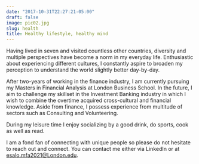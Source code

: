 ```yaml
---
date: "2017-10-31T22:27:21-05:00"
draft: false
image: pic02.jpg
slug: health
title: Healthy lifestyle, healthy mind
---
```


Having lived in seven and visited countless other countries, diversity and multiple perspectives have become a norm in my everyday life. Enthusiastic about experiencing different cultures, I constantly aspire to broaden my perception to understand the world slightly better day-by-day.

After two-years of working in the finance industry, I am currently pursuing my Masters in Financial Analysis at London Business School. In the future, I aim to challenge my skillset in the Investment Banking industry in which I wish to combine the overtime acquired cross-cultural and financial knowledge. Aside from finance, I possess experience from multitude of sectors such as Consulting and Volunteering.

During my leisure time I enjoy socializing by a good drink, do sports, cook as well as read. 

I am a fond fan of connecting with unique people so please do not hesitate to reach out and connect. You can contact me either via LinkedIn or at esalo.mfa2021@London.edu.